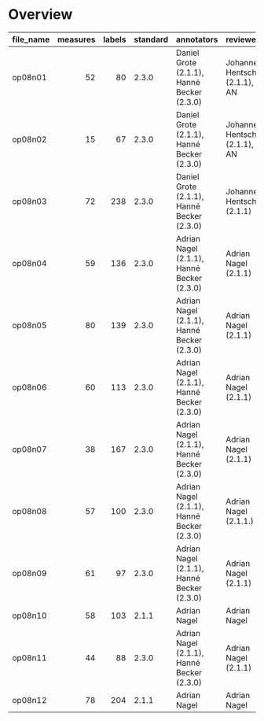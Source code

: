 

# Overview
|file_name|measures|labels|standard|                annotators                |          reviewers           |
|---------|-------:|-----:|--------|------------------------------------------|------------------------------|
|op08n01  |      52|    80|2.3.0   |Daniel Grote (2.1.1), Hanné Becker (2.3.0)|Johannes Hentschel (2.1.1), AN|
|op08n02  |      15|    67|2.3.0   |Daniel Grote (2.1.1), Hanné Becker (2.3.0)|Johannes Hentschel (2.1.1), AN|
|op08n03  |      72|   238|2.3.0   |Daniel Grote (2.1.1), Hanné Becker (2.3.0)|Johannes Hentschel (2.1.1)    |
|op08n04  |      59|   136|2.3.0   |Adrian Nagel (2.1.1), Hanné Becker (2.3.0)|Adrian Nagel (2.1.1)          |
|op08n05  |      80|   139|2.3.0   |Adrian Nagel (2.1.1), Hanné Becker (2.3.0)|Adrian Nagel (2.1.1)          |
|op08n06  |      60|   113|2.3.0   |Adrian Nagel (2.1.1), Hanné Becker (2.3.0)|Adrian Nagel (2.1.1)          |
|op08n07  |      38|   167|2.3.0   |Adrian Nagel (2.1.1), Hanné Becker (2.3.0)|Adrian Nagel (2.1.1)          |
|op08n08  |      57|   100|2.3.0   |Adrian Nagel (2.1.1), Hanné Becker (2.3.0)|Adrian Nagel (2.1.1.)         |
|op08n09  |      61|    97|2.3.0   |Adrian Nagel (2.1.1), Hanné Becker (2.3.0)|Adrian Nagel (2.1.1)          |
|op08n10  |      58|   103|2.1.1   |Adrian Nagel                              |Adrian Nagel                  |
|op08n11  |      44|    88|2.3.0   |Adrian Nagel (2.1.1), Hanné Becker (2.3.0)|Adrian Nagel (2.1.1)          |
|op08n12  |      78|   204|2.1.1   |Adrian Nagel                              |Adrian Nagel                  |
